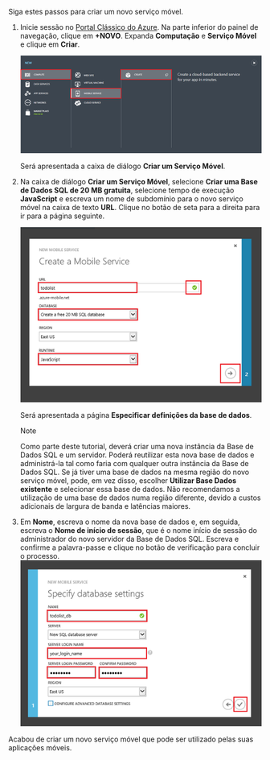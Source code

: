 

Siga estes passos para criar um novo serviço móvel.

1. Inicie sessão no [Portal Clássico do Azure](https://manage.windowsazure.com/). Na parte inferior do painel de navegação, clique em **+NOVO**. Expanda **Computação** e **Serviço Móvel** e clique em **Criar**.
   
   ![](./media/mobile-services-create-new-service/mobile-create.png)
   
   Será apresentada a caixa de diálogo **Criar um Serviço Móvel**.
2. Na caixa de diálogo **Criar um Serviço Móvel**, selecione **Criar uma Base de Dados SQL de 20 MB gratuita**, selecione tempo de execução **JavaScript** e escreva um nome de subdomínio para o novo serviço móvel na caixa de texto **URL**. Clique no botão de seta para a direita para ir para a página seguinte.
   
   ![](./media/mobile-services-create-new-service/mobile-create-page1.png)
   
   Será apresentada a página **Especificar definições da base de dados**.
   
   > [!NOTE]
   > Como parte deste tutorial, deverá criar uma nova instância da Base de Dados SQL e um servidor. Poderá reutilizar esta nova base de dados e administrá-la tal como faria com qualquer outra instância da Base de Dados SQL. Se já tiver uma base de dados na mesma região do novo serviço móvel, pode, em vez disso, escolher **Utilizar Base Dados existente** e selecionar essa base de dados. Não recomendamos a utilização de uma base de dados numa região diferente, devido a custos adicionais de largura de banda e latências maiores.
   > 
   > 
3. Em **Nome**, escreva o nome da nova base de dados e, em seguida, escreva o **Nome de início de sessão**, que é o nome início de sessão do administrador do novo servidor da Base de Dados SQL. Escreva e confirme a palavra-passe e clique no botão de verificação para concluir o processo.
   ![](./media/mobile-services-create-new-service/mobile-create-page2.png)

Acabou de criar um novo serviço móvel que pode ser utilizado pelas suas aplicações móveis.

<!--HONumber=Jun16_HO2-->


